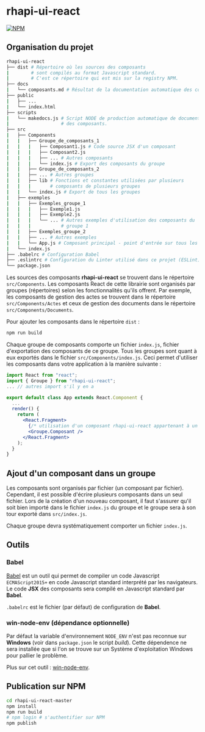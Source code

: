 # rhapi-ui-react

[![NPM](https://img.shields.io/npm/v/rhapi-ui-react?color=brightgreen&logo=npm)](https://www.npmjs.com/package/rhapi-ui-react)

## Organisation du projet

```bash
rhapi-ui-react
├── dist # Répertoire où les sources des composants
|        # sont compilés au format Javascript standard.
|        # C'est ce répertoire qui est mis sur la registry NPM.
├── docs
|   └── composants.md # Résultat de la documentation automatique des composants
├── public
|   ├── ...
|   └── index.html
├── scripts
|   └── makedocs.js # Script NODE de production automatique de documentation
|                   # des composants.
├── src
|   ├── Components
|   |   ├── Groupe_de_composants_1
|   |   |   ├── Composant1.js # Code source JSX d'un composant
|   |   |   ├── Composant2.js
|   |   |   ├── ... # Autres composants
|   |   |   └── index.js # Export des composants du groupe
|   |   ├── Groupe_de_composants_2
|   |   ├── ... # Autres groupes
|   |   ├── lib # Fonctions et constantes utilisées par plusieurs
|   |   |       # composants de plusieurs groupes
|   |   └── index.js # Export de tous les groupes
|   ├── exemples
|   |   ├── Exemples_groupe_1
|   |   |   ├── Exemple1.js
|   |   |   ├── Exemple2.js
|   |   |   └── ... # Autres exemples d'utilisation des composants du
|   |   |           # groupe 1
|   |   ├── Exemples_groupe_2
|   |   ├── ... # Autres exemples
|   |   └── App.js # Composant principal - point d'entrée sur tous les exemples
|   └── index.js
├── .babelrc # Configuration Babel
├── .eslintrc # Configuration du Linter utilisé dans ce projet (ESLint)
└── package.json
```

Les sources des composants **rhapi-ui-react** se trouvent dans le répertoire `src/Components`. Les composants React de cette librairie sont organisés par groupes (répertoires) selon les fonctionnalités qu'ils offrent.
Par exemple, les composants de gestion des actes se trouvent dans le répertoire `src/Components/Actes` et ceux de gestion des documents dans le répertoire `src/Components/Documents`.

Pour ajouter les composants dans le répertoire `dist` :
```bash
npm run build
```

Chaque groupe de composants comporte un fichier `index.js`, fichier d'exportation des composants de ce groupe. Tous les groupes sont quant à eux exportés dans le fichier `src/Components/index.js`.
Ceci permet d'utiliser les composants dans votre application à la manière suivante :

```jsx
import React from "react";
import { Groupe } from "rhapi-ui-react";
... // autres import s'il y en a

export default class App extends React.Component {
  ...
  render() {
    return (
      <React.Fragment>
        {/* utilisation d'un composant rhapi-ui-react appartenant à un groupe */}
        <Groupe.Composant />
      </React.Fragment>
    );
  }
}
```

## Ajout d'un composant dans un groupe

Les composants sont organisés par fichier (un composant par fichier). Cependant, il est possible d'écrire plusieurs composants dans un seul fichier.
Lors de la création d'un nouveau composant, il faut s'assurer qu'il soit bien importé dans le fichier `index.js` du groupe et le groupe sera à son tour exporté dans `src/index.js`.

Chaque groupe devra systématiquement comporter un fichier `index.js`.

## Outils

### Babel

[Babel](https://babeljs.io/docs/en/) est un outil qui permet de compiler un code Javascript `ECMAScript2015+` en code Javascript standard interprété par les navigateurs.
Le code **JSX** des composants sera compilé en Javascript standard par **Babel**.

`.babelrc` est le fichier (par défaut) de configuration de **Babel**.

### win-node-env (dépendance optionnelle)

Par défaut la variable d'environnement `NODE_ENV` n'est pas reconnue sur **Windows** (voir dans `package.json` le script *build*).
Cette dépendence ne sera installée que si l'on se trouve sur un Système d'exploitation Windows pour pallier le problème.

Plus sur cet outil : [win-node-env](https://github.com/laggingreflex/win-node-env).

## Publication sur NPM

```bash
cd rhapi-ui-react-master
npm install
npm run build
# npm login # s'authentifier sur NPM
npm publish
```
